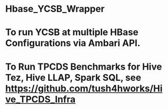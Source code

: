 # Hbase_YCSB_Wrapper 
# To run YCSB at multiple HBase Configurations via Ambari API.
# To Run TPCDS Benchmarks for Hive Tez, Hive LLAP, Spark SQL, see https://github.com/tush4hworks/Hive_TPCDS_Infra

